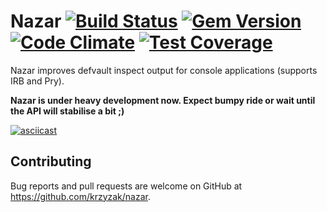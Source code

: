# Nazar [![Build Status](https://github.com/krzyzak/nazar/actions/workflows/main.yml/badge.svg)](https://github.com/krzyzak/nazar/actions) [![Gem Version](https://badge.fury.io/rb/nazar.svg)](https://badge.fury.io/rb/nazar) [![Code Climate](https://codeclimate.com/github/krzyzak/nazar/badges/gpa.svg)](https://codeclimate.com/github/krzyzak/nazar) [![Test Coverage](https://api.codeclimate.com/v1/badges/f89b8bfdf557900e1f9f/test_coverage)](https://codeclimate.com/github/krzyzak/nazar/test_coverage)

Nazar improves defvault inspect output for console applications (supports IRB and Pry).

**Nazar is under heavy development now. Expect bumpy ride or wait until the API will stabilise a bit ;)**

[![asciicast](https://asciinema.org/a/436814.png)](https://asciinema.org/a/436814)

## Contributing

Bug reports and pull requests are welcome on GitHub at https://github.com/krzyzak/nazar.

